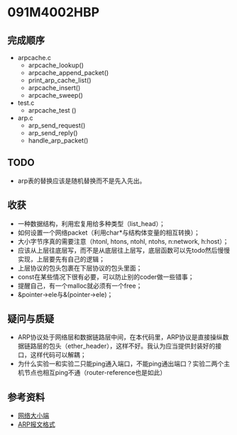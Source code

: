 # 091M4002HBP

## 完成顺序
* arpcache.c
  * arpcache_lookup()
  * arpcache_append_packet()
  * print_arp_cache_list()
  * arpcache_insert()
  * arpcache_sweep()
* test.c
  * arpcache_test () 
* arp.c
  * arp_send_request()
  * arp_send_reply()
  * handle_arp_packet()
  
  
## TODO
* arp表的替换应该是随机替换而不是先入先出。

## 收获

* 一种数据结构，利用宏复用给多种类型（list_head）；
* 如何设置一个网络packet（利用char*与结构体变量的相互转换）；
* 大小字节序真的需要注意（htonl, htons, ntohl, ntohs, n:network, h:host）；
* 应该从上层往底层写，而不是从底层往上层写，底层函数可以先todo然后慢慢实现，上层要先有自己的逻辑；
* 上层协议的包头包裹在下层协议的包头里面；
* const在某些情况下很有必要，可以防止别的coder做一些错事；
* 提醒自己，有一个malloc就必须有一个free；
* &pointer->ele与&(pointer->ele)；

## 疑问与质疑
* ARP协议处于网络层和数据链路层中间，在本代码里，ARP协议是直接操纵数据链路层的包头（ether_header），这样不好。我认为应当提供封装好的接口，这样代码可以解耦；
* 为什么实验一和实验二只能ping通入端口，不能ping通出端口？实验二两个主机节点也相互ping不通（router-reference也是如此）

## 参考资料

* [网络大小端](https://www.cnblogs.com/langzou/p/9010899.html)
* [ARP报文格式](https://www.cnblogs.com/laojie4321/archive/2012/04/12/2444187.html)